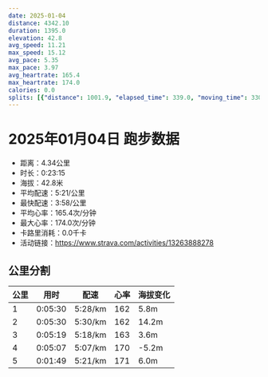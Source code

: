 ```yaml
---
date: 2025-01-04
distance: 4342.10
duration: 1395.0
elevation: 42.8
avg_speed: 11.21
max_speed: 15.12
avg_pace: 5.35
max_pace: 3.97
avg_heartrate: 165.4
max_heartrate: 174.0
calories: 0.0
splits: [{"distance": 1001.9, "elapsed_time": 339.0, "moving_time": 330.0, "average_speed": 3.04, "pace": 5.482467105263157, "average_heartrate": 162.553125, "elevation_difference": 5.8, "split_number": 1}, {"distance": 1000.9, "elapsed_time": 330.0, "moving_time": 330.0, "average_speed": 3.03, "pace": 5.50056105610561, "average_heartrate": 162.85669781931463, "elevation_difference": 14.2, "split_number": 2}, {"distance": 1001.0, "elapsed_time": 319.0, "moving_time": 319.0, "average_speed": 3.14, "pace": 5.307866242038216, "average_heartrate": 163.99686520376176, "elevation_difference": 3.6, "split_number": 3}, {"distance": 996.3, "elapsed_time": 307.0, "moving_time": 307.0, "average_speed": 3.25, "pace": 5.128215384615384, "average_heartrate": 170.49511400651465, "elevation_difference": -5.2, "split_number": 4}, {"distance": 338.9, "elapsed_time": 109.0, "moving_time": 109.0, "average_speed": 3.11, "pace": 5.359067524115756, "average_heartrate": 171.07339449541286, "elevation_difference": 6.0, "split_number": 5}]
---
```


# 2025年01月04日 跑步数据

- 距离：4.34公里
- 时长：0:23:15
- 海拔：42.8米
- 平均配速：5:21/公里
- 最快配速：3:58/公里
- 平均心率：165.4次/分钟
- 最大心率：174.0次/分钟
- 卡路里消耗：0.0千卡
- 活动链接：https://www.strava.com/activities/13263888278

## 公里分割

| 公里 | 用时 | 配速 | 心率 | 海拔变化 |
|------|------|------|------|------|
| 1 | 0:05:30 | 5:28/km | 162 | 5.8m |
| 2 | 0:05:30 | 5:30/km | 162 | 14.2m |
| 3 | 0:05:19 | 5:18/km | 163 | 3.6m |
| 4 | 0:05:07 | 5:07/km | 170 | -5.2m |
| 5 | 0:01:49 | 5:21/km | 171 | 6.0m |

